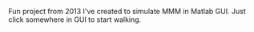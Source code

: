 Fun project from 2013 I've created to simulate MMM in Matlab GUI. Just click somewhere in GUI to start walking.
